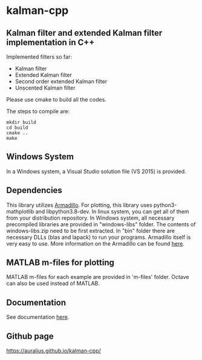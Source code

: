 # kalman-cpp

## Kalman filter and extended Kalman filter implementation in C++ 

Implemented filters so far: 
* Kalman filter  
* Extended Kalman filter  
* Second order extended Kalman filter  
* Unscented Kalman filter  

Please use cmake to build all the codes.

The steps to compile are:

```
mkdir build
cd build
cmake ..
make
```  

## Windows System  

In a Windows system, a Visual Studio solution file (VS 2015) is provided. 

## Dependencies

This library utilizes [Armadillo](http://arma.sourceforge.net). 
For plotting, this library uses python3-mathplotlib and libpython3.8-dev.
In linux system, you can get all of them from your distribution repository. 
In Windows system, all necessary precompiled libraries are provided in "windows-libs" folder. 
The contents of windows-libs.zip need to be first extracted. 
In "bin" folder there are necessary DLLs (blas and lapack) to run your programs.
Armadillo itself is very easy to use. 
More information on the Armadillo can be found [here](http://arma.sourceforge.net/docs.html).

## MATLAB m-files for plotting

MATLAB m-files for each example are provided in 'm-files' folder. Octave can also be used instead of MATLAB.

## Documentation

See documentation [here](https://auralius.github.io/kalman-cpp/docs/html/index.html).

## Github page  
https://auralius.github.io/kalman-cpp/
